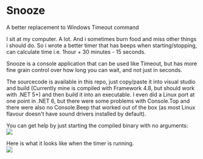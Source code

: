# Snooze
A better replacement to Windows Timeout command

I sit at my computer. A lot. And i sometimes burn food and miss other things i should do.  So i wrote a better timer that has beeps when starting/stopping, can calculate time i.e. 1hour + 30 minutes - 15 seconds.

Snooze is a console application that can be used like Timeout, but has more fine grain control over how long you can wait, and not just in seconds.

The sourcecode is available in this repo, just copy/paste it into visual studio and build (Currently mine is compiled with Framework 4.8, but should work with .NET 5+) and then build it into an executable.  I even did a Linux port at one point in .NET 6, but there were some problems with Console.Top and there were also no Console.Beep that worked out of the box (as most Linux flavour doesn't have sound drivers installed by default).

You can get help by just starting the compiled binary with no arguments:<br />
<img src="https://github.com/ProIntegritate/Snooze/blob/main/x2.jpg?raw=true">

Here is what it looks like when the timer is running.<br />
<img src="https://github.com/ProIntegritate/Snooze/blob/main/x.gif?raw=true">
